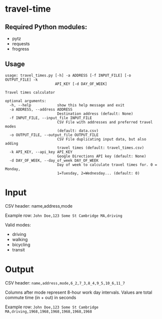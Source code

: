 # travel-time
## Required Python modules:
- pytz
- requests
- frogress

## Usage
```
usage: travel_times.py [-h] -a ADDRESS [-f INPUT_FILE] [-o OUTPUT_FILE] -k
                       API_KEY [-d DAY_OF_WEEK]

Travel times calculator

optional arguments:
  -h, --help            show this help message and exit
  -a ADDRESS, --address ADDRESS
                        Destination address (default: None)
  -f INPUT_FILE, --input_file INPUT_FILE
                        CSV File with addresses and preferred travel modes
                        (default: data.csv)
  -o OUTPUT_FILE, --output_file OUTPUT_FILE
                        CSV File duplicating input data, but also adding
                        travel times (default: travel_times.csv)
  -k API_KEY, --api_key API_KEY
                        Google Directions API key (default: None)
  -d DAY_OF_WEEK, --day_of_week DAY_OF_WEEK
                        Day of week to calculate travel times for. 0 = Monday,
                        1=Tuesday, 2=Wednesday... (default: 0)
```

# Input
CSV header: name,address,mode

Example row: `John Doe,123 Some St Cambridge MA,driving`

Valid modes:
- driving
- walking
- bicycling
- transit

# Output
CSV header: `name,address,mode,6_2,7_3,8_4,9_5,10_6,11_7`

Columns after mode represent 8-hour work day intervals. Values are total commute time (in + out) in seconds

Example row: `John Doe,123 Some St Cambridge MA,driving,1968,1968,1968,1968,1968,1968`
